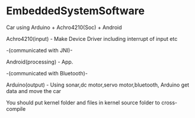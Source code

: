 # EmbeddedSystemSoftware

Car using Arduino + Achro4210(Soc) + Android 



Achro4210(input) - Make Device Driver including interrupt of input etc

-(communicated with JNI)- 

Android(processing) - App.

-(communicated with Bluetooth)- 

Arduino(output) -  Using sonar,dc motor,servo motor,bluetooth, Arduino get data and move the car  

You should put kernel folder and files in kernel source folder to cross-compile
